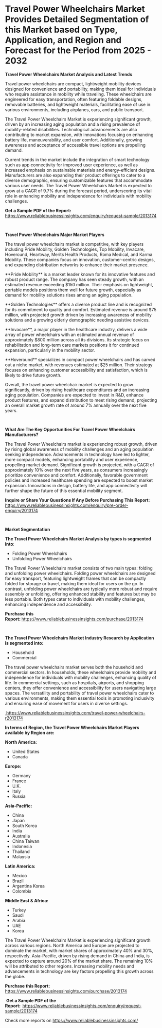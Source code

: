 <p><h1>Travel Power Wheelchairs Market Provides Detailed Segmentation of this Market based on Type, Application, and Region and Forecast for the Period from 2025 - 2032</h1></p><p><strong>Travel Power Wheelchairs Market Analysis and Latest Trends</strong></p>
<p><p>Travel power wheelchairs are compact, lightweight mobility devices designed for convenience and portability, making them ideal for individuals who require assistance in mobility while traveling. These wheelchairs are engineered for easy transportation, often featuring foldable designs, removable batteries, and lightweight materials, facilitating ease of use in various environments, including airplanes, cars, and public transport.</p><p>The Travel Power Wheelchairs Market is experiencing significant growth, driven by an increasing aging population and a rising prevalence of mobility-related disabilities. Technological advancements are also contributing to market expansion, with innovations focusing on enhancing battery life, maneuverability, and user comfort. Additionally, growing awareness and acceptance of accessible travel options are propelling demand. </p><p>Current trends in the market include the integration of smart technology such as app connectivity for improved user experience, as well as increased emphasis on sustainable materials and energy-efficient designs. Manufacturers are also expanding their product offerings to cater to a diverse demographic, ensuring customizable features that accommodate various user needs. The Travel Power Wheelchairs Market is expected to grow at a CAGR of 9.7% during the forecast period, underscoring its vital role in enhancing mobility and independence for individuals with mobility challenges.</p></p>
<p><strong>Get a Sample PDF of the Report:&nbsp;</strong> <a href="https://www.reliablebusinessinsights.com/enquiry/request-sample/2013174?utm_campaign=3133&utm_medium=2&utm_source=Github&utm_content=ia&utm_term=05042025&utm_id=travel-power-wheelchairs">https://www.reliablebusinessinsights.com/enquiry/request-sample/2013174</a></p>
<p>&nbsp;</p>
<p><strong>Travel Power Wheelchairs Major Market Players</strong></p>
<p><p>The travel power wheelchairs market is competitive, with key players including Pride Mobility, Golden Technologies, Top Mobility, Invacare, Hoveround, Heartway, Merits Health Products, Roma Medical, and Karma Mobility. These companies focus on innovation, customer-centric designs, and expanding distribution networks to enhance their market presence.</p><p>**Pride Mobility** is a market leader known for its innovative features and robust product range. The company has seen steady growth, with an estimated revenue exceeding $150 million. Their emphasis on lightweight, portable models positions them well for future growth, especially as demand for mobility solutions rises among an aging population.</p><p>**Golden Technologies** offers a diverse product line and is recognized for its commitment to quality and comfort. Estimated revenue is around $75 million, with projected growth driven by increasing awareness of mobility solutions and a growing elderly demographic needing assistive devices.</p><p>**Invacare**, a major player in the healthcare industry, delivers a wide array of power wheelchairs with an estimated annual revenue of approximately $800 million across all its divisions. Its strategic focus on rehabilitation and long-term care markets positions it for continued expansion, particularly in the mobility sector.</p><p>**Hoveround** specializes in compact power wheelchairs and has carved out a niche market, with revenues estimated at $25 million. Their strategy focuses on enhancing customer accessibility and satisfaction, which is likely to drive future growth.</p><p>Overall, the travel power wheelchair market is expected to grow significantly, driven by rising healthcare expenditures and an increasing aging population. Companies are expected to invest in R&D, enhance product features, and expand distribution to meet rising demand, projecting an overall market growth rate of around 7% annually over the next five years.</p></p>
<p>&nbsp;</p>
<p><strong>What Are The Key Opportunities For Travel Power Wheelchairs Manufacturers?</strong></p>
<p><p>The Travel Power Wheelchairs market is experiencing robust growth, driven by rising global awareness of mobility challenges and an aging population seeking independence. Advancements in technology have led to lighter, more compact models, enhancing portability and user experience, propelling market demand. Significant growth is projected, with a CAGR of approximately 10% over the next five years, as consumers increasingly prioritize convenience and comfort. Additionally, favorable government policies and increased healthcare spending are expected to boost market expansion. Innovations in design, battery life, and app connectivity will further shape the future of this essential mobility segment.</p></p>
<p><strong>Inquire or Share Your Questions If Any Before Purchasing This Report:</strong> <a href="https://www.reliablebusinessinsights.com/enquiry/pre-order-enquiry/2013174?utm_campaign=3133&utm_medium=2&utm_source=Github&utm_content=ia&utm_term=05042025&utm_id=travel-power-wheelchairs">https://www.reliablebusinessinsights.com/enquiry/pre-order-enquiry/2013174</a></p>
<p>&nbsp;</p>
<p><strong>Market Segmentation</strong></p>
<p><strong>The Travel Power Wheelchairs Market Analysis by types is segmented into:</strong></p>
<p><ul><li>Folding Power Wheelchairs</li><li>Unfolding Power Wheelchairs</li></ul></p>
<p><p>The Travel Power Wheelchairs market consists of two main types: folding and unfolding power wheelchairs. Folding power wheelchairs are designed for easy transport, featuring lightweight frames that can be compactly folded for storage or travel, making them ideal for users on the go. In contrast, unfolding power wheelchairs are typically more robust and require assembly or unfolding, offering enhanced stability and features but may be less portable. Both types cater to individuals with mobility challenges, enhancing independence and accessibility.</p></p>
<p><strong>Purchase this Report:&nbsp;</strong><a href="https://www.reliablebusinessinsights.com/purchase/2013174?utm_campaign=3133&utm_medium=2&utm_source=Github&utm_content=ia&utm_term=05042025&utm_id=travel-power-wheelchairs">https://www.reliablebusinessinsights.com/purchase/2013174</a></p>
<p>&nbsp;</p>
<p><strong>The Travel Power Wheelchairs Market Industry Research by Application is segmented into:</strong></p>
<p><ul><li>Household</li><li>Commercial</li></ul></p>
<p><p>The travel power wheelchairs market serves both the household and commercial sectors. In households, these wheelchairs provide mobility and independence for individuals with mobility challenges, enhancing quality of life. In commercial settings, such as hospitals, airports, and shopping centers, they offer convenience and accessibility for users navigating large spaces. The versatility and portability of travel power wheelchairs cater to various environments, making them essential tools in promoting inclusivity and ensuring ease of movement for users in diverse settings.</p></p>
<p><a href="https://www.reliablebusinessinsights.com/travel-power-wheelchairs-r2013174?utm_campaign=3133&utm_medium=2&utm_source=Github&utm_content=ia&utm_term=05042025&utm_id=travel-power-wheelchairs">&nbsp;https://www.reliablebusinessinsights.com/travel-power-wheelchairs-r2013174</a></p>
<p><strong>In terms of Region, the Travel Power Wheelchairs Market Players available by Region are:</strong></p>
<p>
    <p> <strong> North America: </strong>
        <ul>
            <li>United States</li>
            <li>Canada</li>
        </ul>
        </p> 
    <p> <strong> Europe: </strong>
        <ul>
            <li>Germany</li>
            <li>France</li>
            <li>U.K.</li>
            <li>Italy</li>
            <li>Russia</li>
        </ul>
        </p> 
    <p> <strong> Asia-Pacific: </strong>
        <ul>
            <li>China</li>
            <li>Japan</li>
            <li>South Korea</li>
            <li>India</li>
            <li>Australia</li>
            <li>China Taiwan</li>
            <li>Indonesia</li>
            <li>Thailand</li>
            <li>Malaysia</li>
        </ul>
        </p> 
    <p> <strong> Latin America: </strong>
        <ul>
            <li>Mexico</li>
            <li>Brazil</li>
            <li>Argentina Korea</li>
            <li>Colombia</li>
        </ul>
        </p> 
    <p> <strong> Middle East & Africa: </strong>
        <ul>
            <li>Turkey</li>
            <li>Saudi</li>
            <li>Arabia</li>
            <li>UAE</li>
            <li>Korea</li>
        </ul>
    </p>
    </p>
<p><p>The Travel Power Wheelchairs Market is experiencing significant growth across various regions. North America and Europe are projected to dominate the market, with market shares of approximately 40% and 30%, respectively. Asia-Pacific, driven by rising demand in China and India, is expected to capture around 20% of the market share. The remaining 10% will be attributed to other regions. Increasing mobility needs and advancements in technology are key factors propelling this growth across the globe.</p></p>
<p><strong>Purchase this Report: </strong><a href="https://www.reliablebusinessinsights.com/purchase/2013174?utm_campaign=3133&utm_medium=2&utm_source=Github&utm_content=ia&utm_term=05042025&utm_id=travel-power-wheelchairs">https://www.reliablebusinessinsights.com/purchase/2013174</a></p>
<p>&nbsp;<strong>Get a Sample PDF of the Report:&nbsp;&nbsp;</strong><a href="https://www.reliablebusinessinsights.com/enquiry/request-sample/2013174?utm_campaign=3133&utm_medium=2&utm_source=Github&utm_content=ia&utm_term=05042025&utm_id=travel-power-wheelchairs">https://www.reliablebusinessinsights.com/enquiry/request-sample/2013174</a></p>
<p><strong></strong></p>
<p>Check more reports on <a href="https://www.reliablebusinessinsights.com/?utm_campaign=3133&utm_medium=2&utm_source=Github&utm_content=ia&utm_term=05042025&utm_id=travel-power-wheelchairs">https://www.reliablebusinessinsights.com/</a></p>